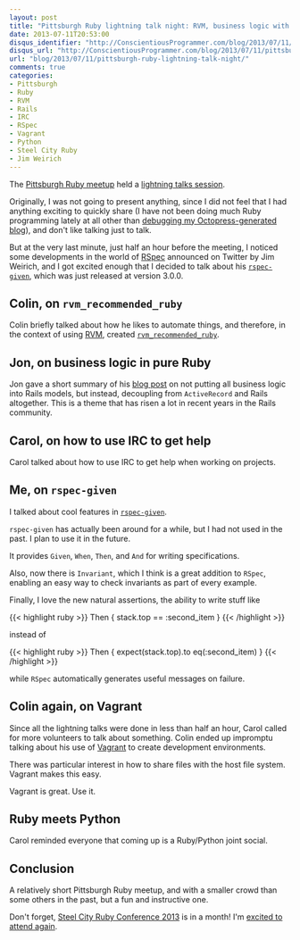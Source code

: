 ```yaml
---
layout: post
title: "Pittsburgh Ruby lightning talk night: RVM, business logic with Rails, IRC, rspec-given, Vagrant"
date: 2013-07-11T20:53:00
disqus_identifier: "http://ConscientiousProgrammer.com/blog/2013/07/11/pittsburgh-ruby-lightning-talk-night/"
disqus_url: "http://ConscientiousProgrammer.com/blog/2013/07/11/pittsburgh-ruby-lightning-talk-night/"
url: "blog/2013/07/11/pittsburgh-ruby-lightning-talk-night/"
comments: true
categories: 
- Pittsburgh
- Ruby
- RVM
- Rails
- IRC
- RSpec
- Vagrant
- Python
- Steel City Ruby
- Jim Weirich
---
```

The [Pittsburgh Ruby meetup](http://www.meetup.com/pittsburgh-ruby) held a [lightning talks session](http://www.meetup.com/pittsburgh-ruby/events/120200102).

Originally, I was not going to present anything, since I did not feel that I had anything exciting to quickly share (I have not been doing much Ruby programming lately at all other than [debugging my Octopress-generated blog](/blog/2013/06/29/nil-non-determinism-exceptions)), and don't like talking just to talk.

But at the very last minute, just half an hour before the meeting, I noticed some developments in the world of [RSpec](http://rspec.info/) announced on Twitter by Jim Weirich, and I got excited enough that I decided to talk about his [`rspec-given`](https://github.com/jimweirich/rspec-given), which was just released at version 3.0.0.

<!--more-->

## Colin, on `rvm_recommended_ruby`

Colin briefly talked about how he likes to automate things, and therefore, in the context of using [RVM](https://rvm.io/), created [`rvm_recommended_ruby`](https://github.com/wayneeseguin/rvm/pull/1074).

## Jon, on business logic in pure Ruby

Jon gave a short summary of his [blog post](http://jonathandean.com/2013/07/business-logic-in-pure-ruby/) on not putting all business logic into Rails models, but instead, decoupling from `ActiveRecord` and Rails altogether. This is a theme that has risen a lot in recent years in the Rails community.

## Carol, on how to use IRC to get help

Carol talked about how to use IRC to get help when working on projects.

## Me, on `rspec-given`

I talked about cool features in [`rspec-given`](https://github.com/jimweirich/rspec-given).

`rspec-given` has actually been around for a while, but I had not used in the past. I plan to use it in the future.

It provides `Given`, `When`, `Then`, and `And` for writing specifications.

Also, now there is `Invariant`, which I think is a great addition to `RSpec`, enabling an easy way to check invariants as part of every example.

Finally, I love the new natural assertions, the ability to write stuff like

{{< highlight ruby >}}
Then { stack.top == :second_item }
{{< /highlight >}}

instead of

{{< highlight ruby >}}
Then { expect(stack.top).to eq(:second_item) }
{{< /highlight >}}

while `RSpec` automatically generates useful messages on failure.

## Colin again, on Vagrant

Since all the lightning talks were done in less than half an hour, Carol called for more volunteers to talk about something. Colin ended up impromptu talking about his use of [Vagrant](http://www.vagrantup.com/) to create development environments.

There was particular interest in how to share files with the host file system. Vagrant makes this easy.

Vagrant is great. Use it.

## Ruby meets Python

Carol reminded everyone that coming up is a Ruby/Python joint social.

## Conclusion

A relatively short Pittsburgh Ruby meetup, and with a smaller crowd than some others in the past, but a fun and instructive one.

Don't forget, [Steel City Ruby Conference 2013](http://steelcityruby.org/) is in a month! I'm [excited to attend again](http://franklinchen.com/blog/2012/08/07/the-first-steel-city-ruby-conference-an-amazing-experience/).
